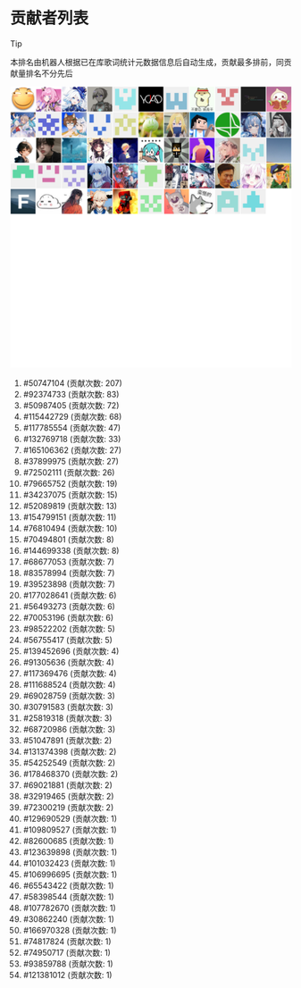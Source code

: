 # 贡献者列表

> [!TIP]
> 本排名由机器人根据已在库歌词统计元数据信息后自动生成，贡献最多排前，同贡献量排名不分先后

![贡献者头像画廊](./CONTRIBUTORS.svg)

1. #50747104 (贡献次数: 207)
2. #92374733 (贡献次数: 83)
3. #50987405 (贡献次数: 72)
4. #115442729 (贡献次数: 68)
5. #117785554 (贡献次数: 47)
6. #132769718 (贡献次数: 33)
7. #165106362 (贡献次数: 27)
8. #37899975 (贡献次数: 27)
9. #72502111 (贡献次数: 26)
10. #79665752 (贡献次数: 19)
11. #34237075 (贡献次数: 15)
12. #52089819 (贡献次数: 13)
13. #154799151 (贡献次数: 11)
14. #76810494 (贡献次数: 10)
15. #70494801 (贡献次数: 8)
16. #144699338 (贡献次数: 8)
17. #68677053 (贡献次数: 7)
18. #83578994 (贡献次数: 7)
19. #39523898 (贡献次数: 7)
20. #177028641 (贡献次数: 6)
21. #56493273 (贡献次数: 6)
22. #70053196 (贡献次数: 6)
23. #98522202 (贡献次数: 5)
24. #56755417 (贡献次数: 5)
25. #139452696 (贡献次数: 4)
26. #91305636 (贡献次数: 4)
27. #117369476 (贡献次数: 4)
28. #111688524 (贡献次数: 4)
29. #69028759 (贡献次数: 3)
30. #30791583 (贡献次数: 3)
31. #25819318 (贡献次数: 3)
32. #68720986 (贡献次数: 3)
33. #51047891 (贡献次数: 2)
34. #131374398 (贡献次数: 2)
35. #54252549 (贡献次数: 2)
36. #178468370 (贡献次数: 2)
37. #69021881 (贡献次数: 2)
38. #32919465 (贡献次数: 2)
39. #72300219 (贡献次数: 2)
40. #129690529 (贡献次数: 1)
41. #109809527 (贡献次数: 1)
42. #82600685 (贡献次数: 1)
43. #123639898 (贡献次数: 1)
44. #101032423 (贡献次数: 1)
45. #106996695 (贡献次数: 1)
46. #65543422 (贡献次数: 1)
47. #58398544 (贡献次数: 1)
48. #107782670 (贡献次数: 1)
49. #30862240 (贡献次数: 1)
50. #166970328 (贡献次数: 1)
51. #74817824 (贡献次数: 1)
52. #74950717 (贡献次数: 1)
53. #93859788 (贡献次数: 1)
54. #121381012 (贡献次数: 1)
